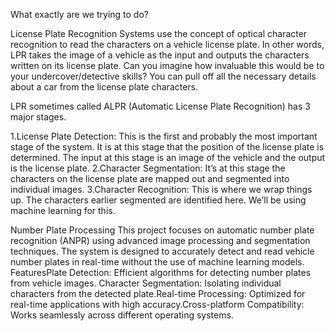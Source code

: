 What exactly are we trying to do?

License Plate Recognition Systems use the concept of optical character recognition to read the characters on a vehicle license plate. 
In other words, LPR takes the image of a vehicle as the input and outputs the characters written on its license plate.
Can you imagine how invaluable this would be to your undercover/detective skills? You can pull off all the necessary details about a car from the license plate characters.

LPR sometimes called ALPR (Automatic License Plate Recognition) has 3 major stages.

1.License Plate Detection: This is the first and probably the most important stage of the system. It is at this stage that the position of the license plate is determined. The input at this stage is an image of the vehicle and the output is the license plate.
2.Character Segmentation: It’s at this stage the characters on the license plate are mapped out and segmented into individual images.
3.Character Recognition: This is where we wrap things up. The characters earlier segmented are identified here. We’ll be using machine learning for this.


Number Plate Processing
This project focuses on automatic number plate recognition (ANPR) using advanced image processing and segmentation techniques.
The system is designed to accurately detect and read vehicle number plates in real-time without the use of machine learning models.
FeaturesPlate Detection: Efficient algorithms for detecting number plates from vehicle images.
Character Segmentation: Isolating individual characters from the detected plate.Real-time 
Processing: Optimized for real-time applications with high accuracy.Cross-platform 
Compatibility: Works seamlessly across different operating systems.
